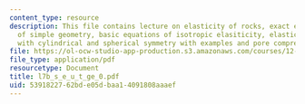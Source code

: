 ```yaml
---
content_type: resource
description: This file contains lecture on elasticity of rocks, exact elastic treatment
  of simple geometry, basic equations of isotropic elasiticity, elasticity in problems
  with cylindrical and spherical symmetry with examples and pore compressibility.
file: https://ol-ocw-studio-app-production.s3.amazonaws.com/courses/12-524-mechanical-properties-of-rocks-fall-2005/5391822762bde05dbaa14091808aaaef_l7b_s_e_u_t_ge_0.pdf
file_type: application/pdf
resourcetype: Document
title: l7b_s_e_u_t_ge_0.pdf
uid: 53918227-62bd-e05d-baa1-4091808aaaef
---
```

